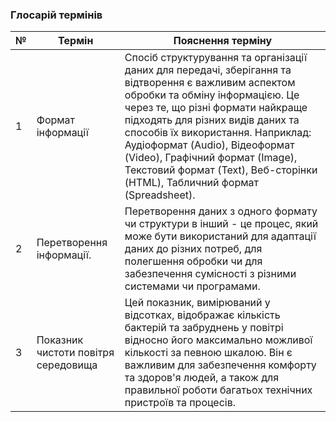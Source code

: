 ### Глосарій термінів
| № | Термін                    	 | Пояснення терміну                                                                                                          	|
|---|-------------------------------|-------------------------------------------------------------------------------------------------------------------------------|
| 1 | Формат інформації         	  | Спосіб структурування та організації даних для передачі, зберігання та відтворення є важливим аспектом обробки та обміну інформацією. Це через те, що різні формати найкраще підходять для різних видів даних та способів їх використання. Наприклад: Аудіоформат (Audio), Відеоформат (Video), Графічний формат (Image), Текстовий формат (Text), Веб-сторінки (HTML), Табличний формат (Spreadsheet). |
| 2 | Перетворення інформації.  	  | Перетворення даних з одного формату чи структури в інший - це процес, який може бути використаний для адаптації даних до різних потреб, для полегшення обробки чи для забезпечення сумісності з різними системами чи програмами.    	|
| 3 | Показник чистоти повітря середовища | Цей показник, вимірюваний у відсотках, відображає кількість бактерій та забруднень у повітрі відносно його максимально можливої кількості за певною шкалою. Він є важливим для забезпечення комфорту та здоров'я людей, а також для правильної роботи багатьох технічних пристроїв та процесів. |

